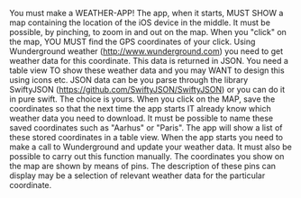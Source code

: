 You must make a WEATHER-APP! The app, when it starts, MUST SHOW a map containing the location of the iOS device in the middle. It must be possible, by pinching, to zoom in and out on the map. When you "click" on the map, YOU MUST find the GPS coordinates of your click. Using Wunderground weather (http://www.wunderground.com) you need to get weather data for this coordinate. This data is returned in JSON. You need a table view TO show these weather data and you may WANT to design this using icons etc. JSON data can be you parse through the library SwiftyJSON (https://github.com/SwiftyJSON/SwiftyJSON) or you can do it in pure swift. The choice is yours. When you click on the MAP, save the coordinates so that the next time the app starts IT already know which weather data you need to download. It must be possible to name these saved coordinates such as "Aarhus" or "Paris". The app will show a list of these stored coordinates in a table view. When the app starts you need to make a call to Wunderground and update your weather data. It must also be possible to carry out this function manually. The coordinates you show on the map are shown by means of pins. The description of these pins can display may be a selection of relevant weather data for the particular coordinate.
